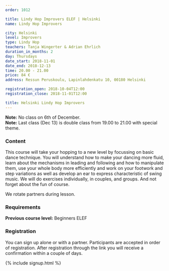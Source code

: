 ```yaml
---
order: 1012

title: Lindy Hop Improvers ELEF | Helsinki
name: Lindy Hop Improvers

city: Helsinki
level: Improvers
type: Lindy Hop
teachers: Tanja Wingerter & Adrian Ehrlich 
duration_in_months: 2
day: Thursdays
date_start: 2018-11-01
date_end: 2018-12-13
time: 20.00 - 21.00
price: 84 €
address: Ressun Peruskoulu, Lapinlahdenkatu 10, 00180 Helsinki

registration_open: 2018-10-04T12:00
registration_close: 2018-11-01T12:00

title: Helsinki Lindy Hop Improvers
---
```


**Note:** No class on 6th of December.  
**Note:** Last class (Dec 13) is double class from 19.00 to 21.00 with special theme.


### Content
This course will take your hopping to a new level by focussing on basic dance technique. You will understand how to make your dancing more fluid, learn about the mechanisms in leading and following and how to manipulate them, use your whole body more efficiently and work on your footwork and step variations as well as develop an ear to express characteristic of swing music. We will do exercises individually, in couples, and groups. And not forget about the fun of course.

We rotate partners during lesson.


### Requirements
__Previous course level:__ Beginners ELEF

### Registration
You can sign up alone or with a partner. Participants are accepted in order of registration. After registration through the link you will receive a confirmation within a couple of days.

{% include signup.html %}
